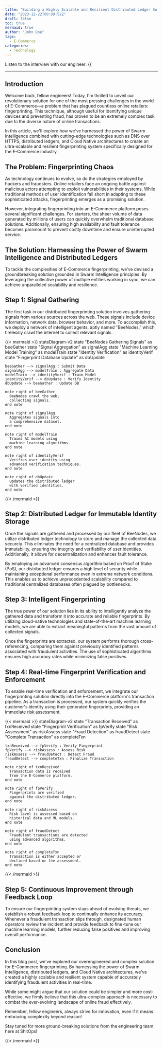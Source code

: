 ```yaml
---
title: "Building a Highly Scalable and Resilient Distributed Ledger Solution for E-Commerce Fingerprinting"
date: "2023-12-22T00:09:52Z"
draft: false
toc: true
mermaid: true
author: "John Doe"
tags:
  - E-Commerce
categories:
  - Technology
---
```


Listen to the interview with our engineer: {{<audio src="https://s3.chaops.de/shitops/podcasts/building-a-highly-scalable-and-resilient-distributed-ledger-solution-for-e-commerce-fingerprinting.mp3" class="audio">}}

---

## Introduction

Welcome back, fellow engineers! Today, I'm thrilled to unveil our revolutionary solution for one of the most pressing challenges in the world of E-Commerce—a problem that has plagued countless online retailers: fingerprinting. This technique, although useful for identifying unique devices and preventing fraud, has proven to be an extremely complex task due to the diverse nature of online transactions.

In this article, we'll explore how we've harnessed the power of Swarm Intelligence combined with cutting-edge technologies such as DNS over HTTPS, distributed ledgers, and Cloud Native architectures to create an ultra-scalable and resilient fingerprinting system specifically designed for the E-Commerce industry.

## The Problem: Fingerprinting Chaos

As technology continues to evolve, so do the strategies employed by hackers and fraudsters. Online retailers face an ongoing battle against malicious actors attempting to exploit vulnerabilities in their systems. While traditional methods of user identification fall short in adapting to these sophisticated attacks, fingerprinting emerges as a promising solution.

However, integrating fingerprinting into an E-Commerce platform poses several significant challenges. For starters, the sheer volume of data generated by millions of users can quickly overwhelm traditional database solutions. Additionally, ensuring high availability and fault tolerance becomes paramount to prevent costly downtime and ensure uninterrupted service.

## The Solution: Harnessing the Power of Swarm Intelligence and Distributed Ledgers

To tackle the complexities of E-Commerce fingerprinting, we've devised a groundbreaking solution grounded in Swarm Intelligence principles. By leveraging the collective power of multiple entities working in sync, we can achieve unparalleled scalability and resilience.

## Step 1: Signal Gathering

The first task in our distributed fingerprinting solution involves gathering signals from various sources across the web. These signals include device information, network data, browser behavior, and more. To accomplish this, we deploy a network of intelligent agents, aptly named "BeeNodes," which tirelessly crawl the internet to collect relevant signals.

{{< mermaid >}}
stateDiagram-v2
    state "BeeNodes Gathering Signals" as beeGather
    state "Signal Aggregation" as signalAgg
    state "Machine Learning Model Training" as modelTrain
    state "Identity Verification" as identityVerif
    state "Fingerprint Database Update" as dbUpdate
  
    beeGather --> signalAgg : Submit Data
    signalAgg --> modelTrain : Aggregate Data
    modelTrain --> identityVerif : Train Model
    identityVerif --> dbUpdate : Verify Identity
    dbUpdate --> beeGather : Update DB
  
    note right of beeGather
      BeeNodes crawl the web,
      collecting signals.
    end note
  
    note right of signalAgg
      Aggregates signals into
      a comprehensive dataset.
    end note
  
    note right of modelTrain
      Trains AI models using
      machine learning algorithms.
    end note
  
    note right of identityVerif
      Verifies user identity using
      advanced verification techniques.
    end note
  
    note right of dbUpdate
      Updates the distributed ledger
      with verified identities.
    end note
{{< /mermaid >}}

## Step 2: Distributed Ledger for Immutable Identity Storage

Once the signals are gathered and processed by our fleet of BeeNodes, we utilize distributed ledger technology to store and manage the collected data securely. This eliminates the need for a centralized database and provides immutability, ensuring the integrity and verifiability of user identities. Additionally, it allows for decentralization and enhances fault tolerance.

By employing an advanced consensus algorithm based on Proof of Stake (PoS), our distributed ledger ensures a high level of security while maintaining exceptional performance even in extreme network conditions. This enables us to achieve unprecedented scalability compared to traditional centralized databases often plagued by bottlenecks.

## Step 3: Intelligent Fingerprinting

The true power of our solution lies in its ability to intelligently analyze the gathered data and transform it into accurate and reliable fingerprints. By utilizing cloud-native technologies and state-of-the-art machine learning models, we are able to extract meaningful patterns from the vast amount of collected signals.

Once the fingerprints are extracted, our system performs thorough cross-referencing, comparing them against previously identified patterns associated with fraudulent activities. The use of sophisticated algorithms ensures high accuracy rates while minimizing false positives.

## Step 4: Real-time Fingerprint Verification and Enforcement

To enable real-time verification and enforcement, we integrate our fingerprinting solution directly into the E-Commerce platform's transaction pipeline. As a transaction is processed, our system quickly verifies the customer's identity using their generated fingerprints, providing an immediate risk assessment.

{{< mermaid >}}
stateDiagram-v2
    state "Transaction Received" as txnReceived
    state "Fingerprint Verification" as fpVerify
    state "Risk Assessment" as riskAssess
    state "Fraud Detection" as fraudDetect
    state "Complete Transaction" as completeTxn
  
    txnReceived --> fpVerify : Verify Fingerprint
    fpVerify --> riskAssess : Assess Risk
    riskAssess --> fraudDetect : Detect Fraud
    fraudDetect --> completeTxn : Finalize Transaction
  
    note right of txnReceived
      Transaction data is received
      from the E-Commerce platform.
    end note
  
    note right of fpVerify
      Fingerprints are verified
      against the distributed ledger.
    end note
  
    note right of riskAssess
      Risk level is assessed based on
      historical data and ML models.
    end note
  
    note right of fraudDetect
      Fraudulent transactions are detected
      using advanced algorithms.
    end note
  
    note right of completeTxn
      Transaction is either accepted or
      declined based on the assessment.
    end note
{{< /mermaid >}}

## Step 5: Continuous Improvement through Feedback Loop

To ensure our fingerprinting system stays ahead of evolving threats, we establish a robust feedback loop to continually enhance its accuracy. Whenever a fraudulent transaction slips through, designated human operators review the incident and provide feedback to fine-tune our machine learning models, further reducing false positives and improving overall performance.

## Conclusion

In this blog post, we've explored our overengineered and complex solution for E-Commerce fingerprinting. By harnessing the power of Swarm Intelligence, distributed ledgers, and Cloud Native architectures, we've created a highly scalable and resilient system capable of accurately identifying fraudulent activities in real-time.

While some might argue that our solution could be simpler and more cost-effective, we firmly believe that this ultra-complex approach is necessary to combat the ever-evolving landscape of online fraud effectively.

Remember, fellow engineers, always strive for innovation, even if it means embracing complexity beyond reason!

Stay tuned for more ground-breaking solutions from the engineering team here at ShitOps!

{{< /mermaid >}}